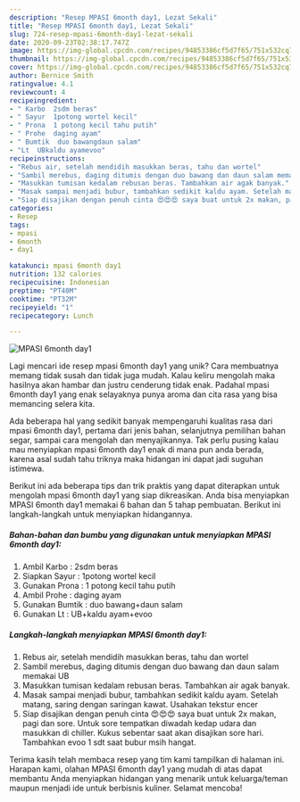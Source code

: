 ```yaml
---
description: "Resep MPASI 6month day1, Lezat Sekali"
title: "Resep MPASI 6month day1, Lezat Sekali"
slug: 724-resep-mpasi-6month-day1-lezat-sekali
date: 2020-09-23T02:38:17.747Z
image: https://img-global.cpcdn.com/recipes/94853386cf5d7f65/751x532cq70/mpasi-6month-day1-foto-resep-utama.jpg
thumbnail: https://img-global.cpcdn.com/recipes/94853386cf5d7f65/751x532cq70/mpasi-6month-day1-foto-resep-utama.jpg
cover: https://img-global.cpcdn.com/recipes/94853386cf5d7f65/751x532cq70/mpasi-6month-day1-foto-resep-utama.jpg
author: Bernice Smith
ratingvalue: 4.1
reviewcount: 4
recipeingredient:
- " Karbo  2sdm beras"
- " Sayur  1potong wortel kecil"
- " Prona  1 potong kecil tahu putih"
- " Prohe  daging ayam"
- " Bumtik  duo bawangdaun salam"
- "Lt  UBkaldu ayamevoo"
recipeinstructions:
- "Rebus air, setelah mendidih masukkan beras, tahu dan wortel"
- "Sambil merebus, daging ditumis dengan duo bawang dan daun salam memakai UB"
- "Masukkan tumisan kedalam rebusan beras. Tambahkan air agak banyak."
- "Masak sampai menjadi bubur, tambahkan sedikit kaldu ayam. Setelah matang, saring dengan saringan kawat. Usahakan tekstur encer"
- "Siap disajikan dengan penuh cinta 😍😍😍 saya buat untuk 2x makan, pagi dan sore. Untuk sore tempatkan diwadah kedap udara dan masukkan di chiller. Kukus sebentar saat akan disajikan sore hari. Tambahkan evoo 1 sdt saat bubur msih hangat."
categories:
- Resep
tags:
- mpasi
- 6month
- day1

katakunci: mpasi 6month day1 
nutrition: 132 calories
recipecuisine: Indonesian
preptime: "PT40M"
cooktime: "PT32M"
recipeyield: "1"
recipecategory: Lunch

---
```



![MPASI 6month day1](https://img-global.cpcdn.com/recipes/94853386cf5d7f65/751x532cq70/mpasi-6month-day1-foto-resep-utama.jpg)

Lagi mencari ide resep mpasi 6month day1 yang unik? Cara membuatnya memang tidak susah dan tidak juga mudah. Kalau keliru mengolah maka hasilnya akan hambar dan justru cenderung tidak enak. Padahal mpasi 6month day1 yang enak selayaknya punya aroma dan cita rasa yang bisa memancing selera kita.

Ada beberapa hal yang sedikit banyak mempengaruhi kualitas rasa dari mpasi 6month day1, pertama dari jenis bahan, selanjutnya pemilihan bahan segar, sampai cara mengolah dan menyajikannya. Tak perlu pusing kalau mau menyiapkan mpasi 6month day1 enak di mana pun anda berada, karena asal sudah tahu triknya maka hidangan ini dapat jadi suguhan istimewa.




Berikut ini ada beberapa tips dan trik praktis yang dapat diterapkan untuk mengolah mpasi 6month day1 yang siap dikreasikan. Anda bisa menyiapkan MPASI 6month day1 memakai 6 bahan dan 5 tahap pembuatan. Berikut ini langkah-langkah untuk menyiapkan hidangannya.

<!--inarticleads1-->

##### Bahan-bahan dan bumbu yang digunakan untuk menyiapkan MPASI 6month day1:

1. Ambil  Karbo : 2sdm beras
1. Siapkan  Sayur : 1potong wortel kecil
1. Gunakan  Prona : 1 potong kecil tahu putih
1. Ambil  Prohe : daging ayam
1. Gunakan  Bumtik : duo bawang+daun salam
1. Gunakan Lt : UB+kaldu ayam+evoo




<!--inarticleads2-->

##### Langkah-langkah menyiapkan MPASI 6month day1:

1. Rebus air, setelah mendidih masukkan beras, tahu dan wortel
1. Sambil merebus, daging ditumis dengan duo bawang dan daun salam memakai UB
1. Masukkan tumisan kedalam rebusan beras. Tambahkan air agak banyak.
1. Masak sampai menjadi bubur, tambahkan sedikit kaldu ayam. Setelah matang, saring dengan saringan kawat. Usahakan tekstur encer
1. Siap disajikan dengan penuh cinta 😍😍😍 saya buat untuk 2x makan, pagi dan sore. Untuk sore tempatkan diwadah kedap udara dan masukkan di chiller. Kukus sebentar saat akan disajikan sore hari. Tambahkan evoo 1 sdt saat bubur msih hangat.




Terima kasih telah membaca resep yang tim kami tampilkan di halaman ini. Harapan kami, olahan MPASI 6month day1 yang mudah di atas dapat membantu Anda menyiapkan hidangan yang menarik untuk keluarga/teman maupun menjadi ide untuk berbisnis kuliner. Selamat mencoba!
